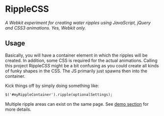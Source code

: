 RippleCSS
=========
*A Webkit experiment for creating water ripples using JavaScript, jQuery and CSS3 animations. Yes, Webkit only.*

Usage
-----
Basically, you will have a container element in which the ripples will be created. In addition, some CSS is required for the actual animations. Calling this project Ripple*CSS* might be a bit confusing as you could create all kinds of funky shapes in the CSS. The JS primarily just spawns then into the container.

Kick things off by simply doing something like:

```html
$('#myRippleContainer').ripple(optionalSettings);
```

Multiple ripple areas can exist on the same page. See [demo section](demo "Demo section") for more details.